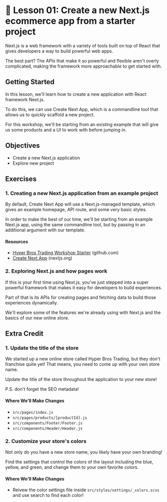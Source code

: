 # 📓 Lesson 01: Create a new Next.js ecommerce app from a starter project

Next.js is a web framework with a variety of tools built on top of React that gives developers a way to build powerful web apps.

The best part? The APIs that make it so powerful and flexible aren't overly complicated, making the framework more approachable to get started with. 

## Getting Started

In this lesson, we'll learn how to create a new application with React framework Next.js.

To do this, we can use Create Next App, which is a commandline tool that allows us to quickly scaffold a new project.

For this workshop, we'll be starting from an existing example that will give us some products and a UI to work with before jumping in.

## Objectives
* Create a new Next.js application
* Explore new project

## Exercises

### 1. Creating a new Next.js application from an example project

By default, Create Next App will use a Next.js-managed template, which gives an example homepage, API route, and some very basic styles.

In order to make the best of our time, we'll be starting from an example Next.js app, using the same commandline tool, but by passing in an additional argument with our template.

#### Resources
* [Hyper Bros Trading Workshop Starter](https://github.com/colbyfayock/hyper-bros-trading-workshop-starter) (github.com)
* [Create Next App](https://nextjs.org/docs/api-reference/create-next-app) (nextjs.org)

### 2. Exploring Next.js and how pages work 

If this is your first time using Next.js, you've just stepped into a super powerful framework that makes it easy for developers to build experiences.

Part of that is its APIs for creating pages and fetching data to build those experiences dynamically.

We'll explore some of the features we're already using with Next.js and the basics of our new online store.

## Extra Credit

### 1. Update the title of the store

We started up a new online store called Hyper Bros Trading, but they don't franchise quite yet! That means, you need to come up with your own store name.

Update the title of the store throughout the application to your new store!

P.S. don't forget the SEO metadata!

#### Where We'll Make Changes
* `src/pages/index.js`
* `src/pages/products/[productId].js`
* `src/components/Footer/Footer.js`
* `src/components/Header/Header.js`

### 2. Customize your store's colors

Not only do you have a new store name, you likely have your own branding!

Find the settings that control the colors of the layout including the blue, yellow, and green, and change them to your own favorite colors.

#### Where We'll Make Changes
* Reivew the color settings file inside `src/styles/settings/_colors.scss` and use search to find each color!
